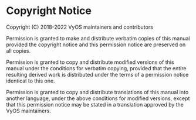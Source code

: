 # Copyright Notice

Copyright (C) 2018-2022 VyOS maintainers and contributors

Permission is granted to make and distribute verbatim copies of this manual
provided the copyright notice and this permission notice are preserved on all
copies.

Permission is granted to copy and distribute modified versions of this manual
under the conditions for verbatim copying, provided that the entire resulting
derived work is distributed under the terms of a permission notice identical
to this one.

Permission is granted to copy and distribute translations of this manual into
another language, under the above conditions for modified versions, except that
this permission notice may be stated in a translation approved by the VyOS
maintainers.
